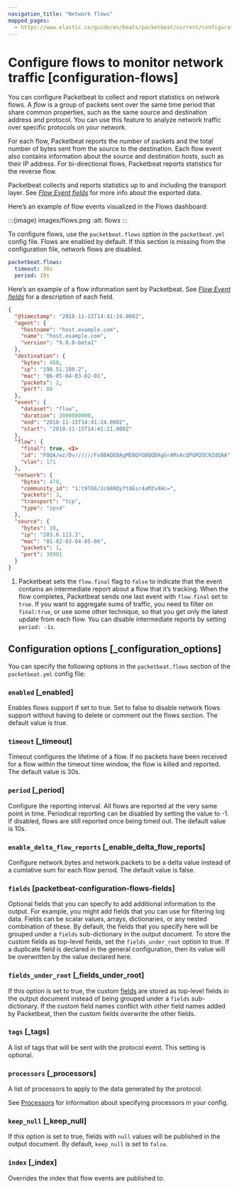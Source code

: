 ```yaml
---
navigation_title: "Network flows"
mapped_pages:
  - https://www.elastic.co/guide/en/beats/packetbeat/current/configuration-flows.html
---
```


# Configure flows to monitor network traffic [configuration-flows]


You can configure Packetbeat to collect and report statistics on network flows. A *flow* is a group of packets sent over the same time period that share common properties, such as the same source and destination address and protocol. You can use this feature to analyze network traffic over specific protocols on your network.

For each flow, Packetbeat reports the number of packets and the total number of bytes sent from the source to the destination. Each flow event also contains information about the source and destination hosts, such as their IP address. For bi-directional flows, Packetbeat reports statistics for the reverse flow.

Packetbeat collects and reports statistics up to and including the transport layer. See [*Flow Event fields*](/reference/packetbeat/exported-fields-flows_event.md) for more info about the exported data.

Here’s an example of flow events visualized in the Flows dashboard:

:::{image} images/flows.png
:alt: flows
:::

To configure flows, use the `packetbeat.flows` option in the `packetbeat.yml` config file. Flows are enabled by default. If this section is missing from the configuration file, network flows are disabled.

```yaml
packetbeat.flows:
  timeout: 30s
  period: 10s
```

Here’s an example of a flow information sent by Packetbeat. See [*Flow Event fields*](/reference/packetbeat/exported-fields-flows_event.md) for a description of each field.

```json
{
  "@timestamp": "2018-11-15T14:41:24.000Z",
  "agent": {
    "hostname": "host.example.com",
    "name": "host.example.com",
    "version": "9.0.0-beta1"
  },
  "destination": {
    "bytes": 460,
    "ip": "198.51.100.2",
    "mac": "06-05-04-03-02-01",
    "packets": 2,
    "port": 80
  },
  "event": {
    "dataset": "flow",
    "duration": 3000000000,
    "end": "2018-11-15T14:41:24.000Z",
    "start": "2018-11-15T14:41:21.000Z"
  },
  "flow": {
    "final": true, <1>
    "id": "FQQA/wz/Dv//////Fv8BAQEBAgMEBQYGBQQDAgGrAMsAcQPGM2QC9ZdQAA",
    "vlan": 171
  },
  "network": {
    "bytes": 470,
    "community_id": "1:t9T66/2c66NQyftAEsr4aMZv4Hc=",
    "packets": 3,
    "transport": "tcp",
    "type": "ipv4"
  },
  "source": {
    "bytes": 10,
    "ip": "203.0.113.3",
    "mac": "01-02-03-04-05-06",
    "packets": 1,
    "port": 38901
  }
}
```

1. Packetbeat sets the `flow.final` flag to `false` to indicate that the event contains an intermediate report about a flow that it’s tracking. When the flow completes, Packetbeat sends one last event with `flow.final` set to `true`. If you want to aggregate sums of traffic, you need to filter on `final:true`, or use some other technique, so that you get only the latest update from each flow. You can disable intermediate reports by setting `period: -1s`.



## Configuration options [_configuration_options]

You can specify the following options in the `packetbeat.flows` section of the `packetbeat.yml` config file:


### `enabled` [_enabled]

Enables flows support if set to true. Set to false to disable network flows support without having to delete or comment out the flows section. The default value is true.


### `timeout` [_timeout]

Timeout configures the lifetime of a flow. If no packets have been received for a flow within the timeout time window, the flow is killed and reported. The default value is 30s.


### `period` [_period]

Configure the reporting interval. All flows are reported at the very same point in time. Periodical reporting can be disabled by setting the value to -1. If disabled, flows are still reported once being timed out. The default value is 10s.


### `enable_delta_flow_reports` [_enable_delta_flow_reports]

Configure network.bytes and network.packets to be a delta value instead of a cumlative sum for each flow period. The default value is false.


### `fields` [packetbeat-configuration-flows-fields]

Optional fields that you can specify to add additional information to the output. For example, you might add fields that you can use for filtering log data. Fields can be scalar values, arrays, dictionaries, or any nested combination of these. By default, the fields that you specify here will be grouped under a `fields` sub-dictionary in the output document. To store the custom fields as top-level fields, set the `fields_under_root` option to true. If a duplicate field is declared in the general configuration, then its value will be overwritten by the value declared here.


### `fields_under_root` [_fields_under_root]

If this option is set to true, the custom [fields](#packetbeat-configuration-flows-fields) are stored as top-level fields in the output document instead of being grouped under a `fields` sub-dictionary. If the custom field names conflict with other field names added by Packetbeat, then the custom fields overwrite the other fields.


### `tags` [_tags]

A list of tags that will be sent with the protocol event. This setting is optional.


### `processors` [_processors]

A list of processors to apply to the data generated by the protocol.

See [Processors](/reference/packetbeat/filtering-enhancing-data.md) for information about specifying processors in your config.


### `keep_null` [_keep_null]

If this option is set to true, fields with `null` values will be published in the output document. By default, `keep_null` is set to `false`.


### `index` [_index]

Overrides the index that flow events are published to.

